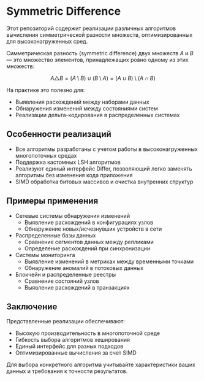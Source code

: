 # Symmetric Difference

Этот репозиторий содержит реализации различных алгоритмов вычисления симметрической разности множеств, оптимизированных для высоконагруженных сред.

Симметрическая разность (symmetric difference) двух множеств $A$ и $B$ — это множество элементов, принадлежащих ровно одному из этих множеств:

$$
A \triangle B = (A \setminus B) \cup (B \setminus A) = (A \cup B) \setminus (A \cap B)
$$

На практике это полезно для:
* Выявления расхождений между наборами данных
* Обнаружения изменений между состояниями систем
* Реализации дельта-кодирования в распределенных системах

## Особенности реализаций

* Все алгоритмы разработаны с учетом работы в высоконагруженных многопоточных средах
* Поддержка кастомных LSH алгоритмов
* Реализуют единый интерфейс Differ, позволяющий легко заменять алгоритмы без изменения кода приложения
* SIMD обработка битовых массивов и очистка внутренних структур

## Примеры применения

* Сетевые системы обнаружения изменений
  * Выявление расхождений в конфигурациях узлов
  * Обнаружение новых/исчезнувших устройств в сети
* Распределенные базы данных
  * Сравнение сегментов данных между репликами
  * Определение расхождений при синхронизации
* Системы мониторинга
  * Выявление изменений в метриках между временными точками
  * Обнаружение аномалий в потоковых данных
* Блокчейн и распределенные реестры
  * Сравнение состояний узлов
  * Выявление расхождений в транзакциях

## Заключение

Представленные реализации обеспечивают:

* Высокую производительность в многопоточной среде
* Гибкость выбора алгоритмов хеширования
* Единый интерфейс для разных подходов
* Оптимизированные вычисления за счет SIMD

Для выбора конкретного алгоритма учитывайте характеристики ваших данных и требования к точности результатов.
